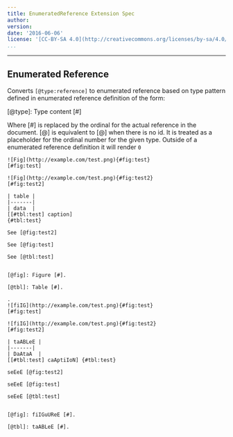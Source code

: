 ```yaml
---
title: EnumeratedReference Extension Spec
author:
version:
date: '2016-06-06'
license: '[CC-BY-SA 4.0](http://creativecommons.org/licenses/by-sa/4.0/)'
...
```


---

## Enumerated Reference

Converts `[@type:reference]` to enumerated reference based on type pattern defined in enumerated
reference definition of the form:

[@type]: Type content [#]

Where [#] is replaced by the ordinal for the actual reference in the document. [@] is equivalent
to [@] when there is no id. It is treated as a placeholder for the ordinal number for the given
type. Outside of a enumerated reference definition it will render `0`

```````````````````````````````` example Enumerated Reference: 1
![Fig](http://example.com/test.png){#fig:test}  
[#fig:test]

![Fig](http://example.com/test.png){#fig:test2}  
[#fig:test2]

| table |
|-------|
| data  |
[[#tbl:test] caption]
{#tbl:test}

See [@fig:test2]

See [@fig:test]

See [@tbl:test]


[@fig]: Figure [#].

[@tbl]: Table [#].

.
![fiIG](http://example.com/test.png){#fig:test}  
[#fig:test]

![fiIG](http://example.com/test.png){#fig:test2}  
[#fig:test2]

| taABLeE |
|-------|
| DaAtaA  |
[[#tbl:test] caAptiIoN] {#tbl:test}

seEeE [@fig:test2]

seEeE [@fig:test]

seEeE [@tbl:test]


[@fig]: fiIGuUReE [#].

[@tbl]: taABLeE [#].
````````````````````````````````


